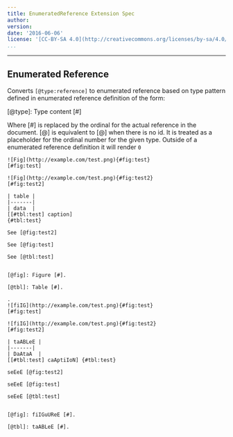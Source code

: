 ```yaml
---
title: EnumeratedReference Extension Spec
author:
version:
date: '2016-06-06'
license: '[CC-BY-SA 4.0](http://creativecommons.org/licenses/by-sa/4.0/)'
...
```


---

## Enumerated Reference

Converts `[@type:reference]` to enumerated reference based on type pattern defined in enumerated
reference definition of the form:

[@type]: Type content [#]

Where [#] is replaced by the ordinal for the actual reference in the document. [@] is equivalent
to [@] when there is no id. It is treated as a placeholder for the ordinal number for the given
type. Outside of a enumerated reference definition it will render `0`

```````````````````````````````` example Enumerated Reference: 1
![Fig](http://example.com/test.png){#fig:test}  
[#fig:test]

![Fig](http://example.com/test.png){#fig:test2}  
[#fig:test2]

| table |
|-------|
| data  |
[[#tbl:test] caption]
{#tbl:test}

See [@fig:test2]

See [@fig:test]

See [@tbl:test]


[@fig]: Figure [#].

[@tbl]: Table [#].

.
![fiIG](http://example.com/test.png){#fig:test}  
[#fig:test]

![fiIG](http://example.com/test.png){#fig:test2}  
[#fig:test2]

| taABLeE |
|-------|
| DaAtaA  |
[[#tbl:test] caAptiIoN] {#tbl:test}

seEeE [@fig:test2]

seEeE [@fig:test]

seEeE [@tbl:test]


[@fig]: fiIGuUReE [#].

[@tbl]: taABLeE [#].
````````````````````````````````


